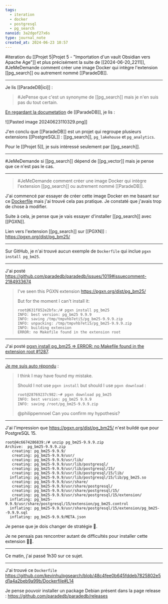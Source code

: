```yaml
---
tags:
  - iteration
  - docker
  - postgresql
  - pg_search
nanoid: 3a2dgof27x6s
type: journal_note
created_at: 2024-06-23 10:57
---
```

#iteration du [[Projet 5|Projet 5 - "Importation d'un vault Obsidian vers Apache Age"]] et plus précisément la suite de [[2024-06-20_2211]], #JeMeDemande comment créer une image Docker qui intègre l'extension [[pg_search]] ou autrement nommé [[ParadeDB]].

---

Je lis [[ParadeDB|ici]] :

> #JePense que c'est un synonyme de [[pg_search]] mais je n'en suis pas du tout certain.

[En regardant la documetation](https://docs.paradedb.com/deploy/pg_search) de [[ParadeDB]], je lis :

![[Pasted image 20240623110329.png]]

J'en conclu que [[ParadeDB]] est un projet qui regroupe plusieurs extensions [[PostgreSQL]] : [[pg_search]], `pg_lakehouse` et `pg_analytics`.

Pour le [[Projet 5]], je suis intéressé seulement par [[pg_search]].

---

#JeMeDemande si [[pg_search]] dépend de [[pg_vector]] mais je pense que ce n'est pas le cas.

---

> #JeMeDemande comment créer une image Docker qui intègre l'extension [[pg_search]] ou autrement nommé [[ParadeDB]].

J'ai commencé par essayer de créer cette image Docker en me basant sur ce [Dockerfile](https://github.com/paradedb/paradedb/blob/149f66db5cf691431797f59946343c15ab042850/docker/Dockerfile#L50) mais j'ai trouvé cela pas pratique. Je constaté que j'avais trop de chose à modifier.

Suite à cela, je pense que je vais essayer d'installer [[pg_search]] avec [[PGXN]].

Lien vers l'extension [[pg_search]] sur [[PGXN]] : https://pgxn.org/dist/pg_bm25/

---

Sur GitHub, je n'ai trouvé aucun exemple de `Dockerfile` qui inclue `pgxn install pg_bm25`.

---

J'ai posté https://github.com/paradedb/paradedb/issues/1019#issuecomment-2184933674

> I've seen this PGXN extension https://pgxn.org/dist/pg_bm25/
> 
> But for the moment I can't install it:
> 
> ```
> root@631f852e2bfa:/# pgxn install pg_bm25
> INFO: best version: pg_bm25 9.9.9
> INFO: saving /tmp/tmpvhb7eti5/pg_bm25-9.9.9.zip
> INFO: unpacking: /tmp/tmpvhb7eti5/pg_bm25-9.9.9.zip
> INFO: building extension
> ERROR: no Makefile found in the extension root
> ```

---

J'ai posté [pgxn install pg_bm25 => ERROR: no Makefile found in the extension root #1287](https://github.com/orgs/paradedb/discussions/1287).

---

[Je me suis auto répondu](https://github.com/orgs/paradedb/discussions/1287#discussioncomment-9851045) :

> I think I may have found my mistake.
> 
> Should I not use `pgxn install` but should I use `pgxn download` :
> 
> ```sh
> root@28769237c982:~# pgxn download pg_bm25
> INFO: best version: pg_bm25 9.9.9
> INFO: saving /root/pg_bm25-9.9.9.zip
> ```
> 
> @philippemnoel Can you confirm my hypothesis?

---

J'ai l'impression que https://pgxn.org/dist/pg_bm25/ n'est buildé que pour PostgreSQL 15.

```
root@4c6674286839:/# unzip pg_bm25-9.9.9.zip
Archive:  pg_bm25-9.9.9.zip
   creating: pg_bm25-9.9.9/
   creating: pg_bm25-9.9.9/usr/
   creating: pg_bm25-9.9.9/usr/lib/
   creating: pg_bm25-9.9.9/usr/lib/postgresql/
   creating: pg_bm25-9.9.9/usr/lib/postgresql/15/
   creating: pg_bm25-9.9.9/usr/lib/postgresql/15/lib/
  inflating: pg_bm25-9.9.9/usr/lib/postgresql/15/lib/pg_bm25.so
   creating: pg_bm25-9.9.9/usr/share/
   creating: pg_bm25-9.9.9/usr/share/postgresql/
   creating: pg_bm25-9.9.9/usr/share/postgresql/15/
   creating: pg_bm25-9.9.9/usr/share/postgresql/15/extension/
  inflating: pg_bm25-9.9.9/usr/share/postgresql/15/extension/pg_bm25.control
  inflating: pg_bm25-9.9.9/usr/share/postgresql/15/extension/pg_bm25--9.9.9.sql
  inflating: pg_bm25-9.9.9/META.json
```

Je pense que je dois changer de stratégie 🤔.

Je ne pensais pas rencontrer autant de difficultés pour installer cette extension 🤷‍♂️.

---

Ce matin, j'ai passé 1h30 sur ce sujet.

---

J'ai trouvé ce `Dockerfile` https://github.com/kevinhu/pgsearch/blob/48c4fee0b645fddeb7825802e5d1a4a2beb9a99b/Dockerfile#L14

Je pense pouvoir installer un package Debian présent dans la page release : https://github.com/paradedb/paradedb/releases
